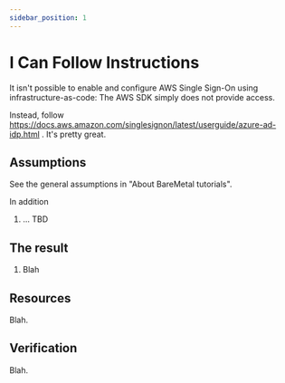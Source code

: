 ```yaml
---
sidebar_position: 1
---
```


# I Can Follow Instructions

It isn't possible to enable and configure AWS Single Sign-On using infrastructure-as-code: The AWS SDK simply
does not provide access.

Instead, follow https://docs.aws.amazon.com/singlesignon/latest/userguide/azure-ad-idp.html . It's pretty great.

## Assumptions

See the general assumptions in "About BareMetal tutorials".

In addition
1. ... TBD

## The result

1. Blah

## Resources

Blah.

## Verification

Blah.
